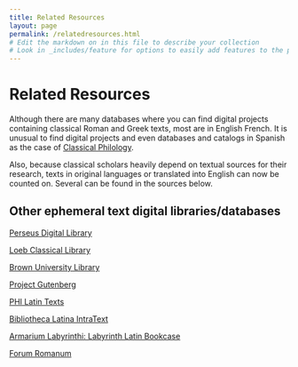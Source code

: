 ```yaml
---
title: Related Resources
layout: page
permalink: /relatedresources.html
# Edit the markdown on in this file to describe your collection
# Look in _includes/feature for options to easily add features to the page
---
```

# Related Resources

Although there are many databases where you can find digital projects containing classical Roman and Greek texts, most are in English French. It is unusual to find digital projects and even databases and catalogs in Spanish as the case of [Classical Philology](https://filologiaclasica.es/directorio/bases-de-datos-y-catalogos/).

Also, because classical scholars heavily depend on textual sources for their research, texts in original languages or translated into English can now be counted on. Several can be found in the sources below.

## Other ephemeral text digital libraries/databases

[Perseus Digital Library](http://www.perseus.tufts.edu/hopper/)

[Loeb Classical Library](https://www.loebclassics.com/)

[Brown University Library](https://libguides.brown.edu/classics/full-textdatabases)

[Project Gutenberg](https://www.gutenberg.org/)

[PHI Latin Texts](https://latin.packhum.org/)

[Bibliotheca Latina IntraText](http://www.intratext.com/LATINA/)

[Armarium Labyrinthi: Labyrinth Latin Bookcase](http://web.archive.org/web/20060107024958/https://www.georgetown.edu/labyrinth/library/latin/latin-lib.html)

[Forum Romanum](http://www.forumromanum.org/index2.html)
